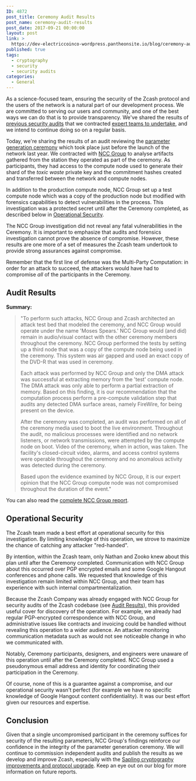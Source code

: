 ```yaml
---
ID: 4872
post_title: Ceremony Audit Results
post_name: ceremony-audit-results
post_date: 2017-09-21 00:00:00
layout: post
link: >
  https://dev-electriccoinco-wordpress.pantheonsite.io/blog/ceremony-audit-results/
published: true
tags:
  - cryptography
  - security
  - security audits
categories:
  - General
---
```

<p>As a science-focused team, ensuring the security of the Zcash protocol and the users of the network is a natural part of our development process. We are committed to serving our users and community, and one of the best ways we can do that is to provide transparency. We've shared the results of <a class="reference external" href="/blog/audit-results/">previous security audits</a> that we contracted <a class="reference external" href="/blog/auditing-zcash/">expert teams to undertake</a>, and we intend to continue doing so on a regular basis.</p>
<p>Today, we're sharing the results of an audit reviewing the <a class="reference external" href="https://z.cash/technology/paramgen.html">parameter generation ceremony</a> which took place just before the launch of the network last year. We contracted with <a class="reference external" href="https://www.nccgroup.trust">NCC Group</a> to analyse artifacts gathered from the station they operated as part of the ceremony. As participants, they had access to the compute node used to generate their shard of the <cite>toxic waste</cite> private key and the commitment hashes created and transferred between the network and compute nodes.</p>
<p>In addition to the production compute node, NCC Group set up a test compute node which was a copy of the production node but modified with forensics capabilities to detect vulnerabilities in the process. This investigation was a protected secret until after the Ceremony completed, as described below in <a class="reference internal" href="#operational-security">Operational Security</a>.</p>
<p>The NCC Group investigation did not reveal any fatal vulnerabilities in the Ceremony. It is important to emphasize that audits and forensics investigation cannot prove the absence of compromise. However, these results are one more of a set of measures the Zcash team undertook to provide strong assurances against compromise.</p>
<p>Remember that the first line of defense was the Multi-Party Computation: in order for an attack to succeed, the attackers would have had to compromise <em>all</em> of the participants in the Ceremony.</p>
<div id="audit-results" class="section">
<h2>Audit Results</h2>
<div class="zecc-paragraph-small-margin docutils container">
<p><strong>Summary:</strong></p>
<blockquote><p>"To perform such attacks, NCC Group and Zcash architected an attack test bed that modeled the ceremony, and NCC Group would operate under the name 'Moses Spears.' NCC Group would (and did) remain in audio/visual contact with the other ceremony members throughout the ceremony. NCC Group performed the tests by setting up a third node that was a copy of the compute node being used in the ceremony. This system was air gapped and used an exact copy of the DVD-R that was used in ceremony.</p>
<p>Each attack was performed by NCC Group and only the DMA attack was successful at extracting memory from the 'test' compute node. The DMA attack was only able to perform a partial extraction of memory. Based on this finding, it is our recommendation that the computation process perform a pre-compute validation step that audits any detected DMA surface areas, namely FireWire, for being present on the device.</p>
<p>After the ceremony was completed, an audit was performed on all of the ceremony media used to boot the live environment. Throughout the audit, no malicious processes were identified and no network listeners, or network transmissions, were attempted by the compute node on boot. Video of the ceremony, when in action, was taken. The facility's closed-circuit video, alarms, and access control systems were operable throughout the ceremony and no anomalous activity was detected during the ceremony.</p>
<p>Based upon the evidence examined by NCC Group, it is our expert opinion that the NCC Group compute node was not compromised throughout the duration of the event."</p></blockquote>
</div>
<p>You can also read the <a class="reference external" href="https://www.nccgroup.trust/us/our-research/zcash-ceremony-and-audit/?research=Public+Reports">complete NCC Group report</a>.</p>
</div>
<div id="operational-security" class="section">
<h2>Operational Security</h2>
<p>The Zcash team made a best effort at operational security for this investigation. By limiting knowledge of this operation, we strove to maximize the chance of catching any attacker "red-handed".</p>
<p>By intention, within the Zcash team, only Nathan and Zooko knew about this plan until after the Ceremony completed. Communication with NCC Group about this occurred over PGP encrypted emails and some Google Hangout conferences and phone calls. We requested that knowledge of this investigation remain limited within NCC Group, and their team has experience with such internal compartmentalization.</p>
<p>Because the Zcash Company was already engaged with NCC Group for security audits of the Zcash codebase (see <a class="reference external" href="/blog/audit-results/">Audit Results</a>), this provided useful cover for discovery of the operation. For example, we already had regular PGP-encrypted correspondence with NCC Group, and administrative issues like contracts and invoicing could be handled without revealing this operation to a wider audience. An attacker monitoring communication metadata such as would not see noticeable change in who we communicated with.</p>
<p>Notably, Ceremony participants, designers, and engineers were unaware of this operation until after the Ceremony completed. NCC Group used a pseudonymous email address and identity for coordinating their participation in the Ceremony.</p>
<p>Of course, none of this is a guarantee against a compromise, and our operational security wasn't perfect (for example we have no specific knowledge of Google Hangout content confidentiality). It was our best effort given our resources and expertise.</p>
</div>
<div id="conclusion" class="section">
<h2>Conclusion</h2>
<p>Given that a single uncompromised participant in the ceremony suffices for security of the resulting parameters, NCC Group's findings reinforce our confidence in the integrity of the parameter generation ceremony. We will continue to commission independent audits and publish the results as we develop and improve Zcash, especially with the <a class="reference external" href="/blog/tag/sapling/">Sapling cryptography improvements and protocol upgrade</a>. Keep an eye out on our blog for more information on future reports.</p>
</div>
